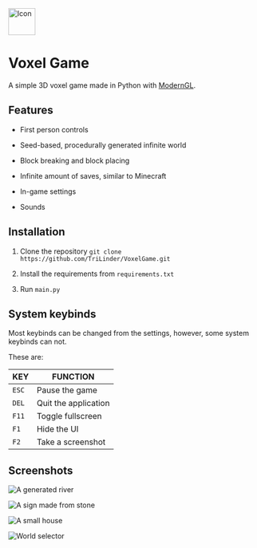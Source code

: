 <img title="Icon" src="textures/icon.png" alt="Icon" width="54">

# Voxel Game

A simple 3D voxel game made in Python with [ModernGL](https://github.com/moderngl/moderngl).

## Features

- First person controls

- Seed-based, procedurally generated infinite world

- Block breaking and block placing

- Infinite amount of saves, similar to Minecraft

- In-game settings

- Sounds

## Installation

1. Clone the repository `git clone https://github.com/TriLinder/VoxelGame.git`

2. Install the requirements from `requirements.txt`

3. Run `main.py`

## System keybinds

Most keybinds can be changed from the settings, however, some system keybinds can not.

These are:

| KEY   | FUNCTION             |
| ----- | -------------------- |
| `ESC` | Pause the game       |
| `DEL` | Quit the application |
| `F11` | Toggle fullscreen    |
| `F1`  | Hide the UI          |
| `F2`  | Take a screenshot    |

## Screenshots

![A generated river](README_IMAGES/river.jpg "A generated river")

![A sign made from stone](README_IMAGES/hi.jpg "A sign made from stone")

![A small house](README_IMAGES/house.jpg "A small house")

![World selector](README_IMAGES/worldSelect.jpg "World selector")
